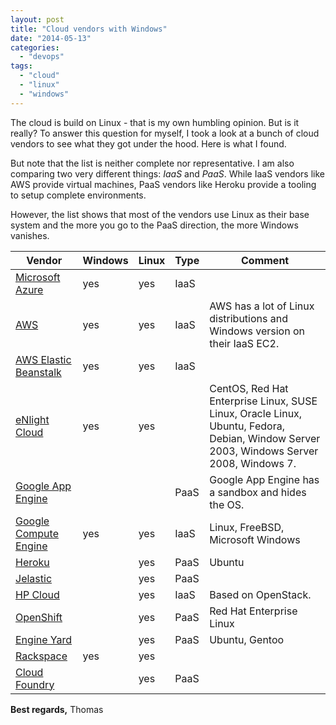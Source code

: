 ```yaml
---
layout: post
title: "Cloud vendors with Windows"
date: "2014-05-13"
categories: 
  - "devops"
tags: 
  - "cloud"
  - "linux"
  - "windows"
---
```


The cloud is build on Linux - that is my own humbling opinion. But is it really? To answer this question for myself, I took a look at a bunch of cloud vendors to see what they got under the hood. Here is what I found.

But note that the list is neither complete nor representative. I am also comparing two very different things: _IaaS_ and _PaaS_. While IaaS vendors like AWS provide virtual machines, PaaS vendors like Heroku provide a tooling to setup complete environments.

However, the list shows that most of the vendors use Linux as their base system and the more you go to the PaaS direction, the more Windows vanishes.

  
| Vendor | Windows | Linux | Type | Comment |
| --- | --- | --- | --- | --- |
| [Microsoft Azure](http://azure.microsoft.com/) | yes | yes | IaaS |  |
| [AWS](http://aws.amazon.com/) | yes | yes | IaaS | AWS has a lot of Linux distributions and Windows version on their IaaS EC2. |
| [AWS Elastic Beanstalk](https://aws.amazon.com/elasticbeanstalk/) | yes | yes | IaaS |  |
| [eNlight Cloud](http://www.esds.co.in/) | yes | yes |  | CentOS, Red Hat Enterprise Linux, SUSE Linux, Oracle Linux, Ubuntu, Fedora, Debian, Window Server 2003, Windows Server 2008, Windows 7. |
| [Google App Engine](https://appengine.google.com/) |  |  | PaaS | Google App Engine has a sandbox and hides the OS. |
| [Google Compute Engine](https://cloud.google.com/products/compute-engine/) | yes | yes | IaaS | Linux, FreeBSD, Microsoft Windows |
| [Heroku](https://www.heroku.com/) |  | yes | PaaS | Ubuntu |
| [Jelastic](http://jelastic.com/) |  | yes | PaaS |  |
| [HP Cloud](http://www.hpcloud.com/) |  | yes | IaaS | Based on OpenStack. |
| [OpenShift](https://www.openshift.com/) |  | yes | PaaS | Red Hat Enterprise Linux |
| [Engine Yard](https://www.engineyard.com/) |  | yes | PaaS | Ubuntu, Gentoo |
| [Rackspace](http://www.rackspace.com/) | yes | yes |  |  |
| [Cloud Foundry](http://www.gopivotal.com/platform-as-a-service/pivotal-cf) |  | yes | PaaS |  |

**Best regards,** Thomas
